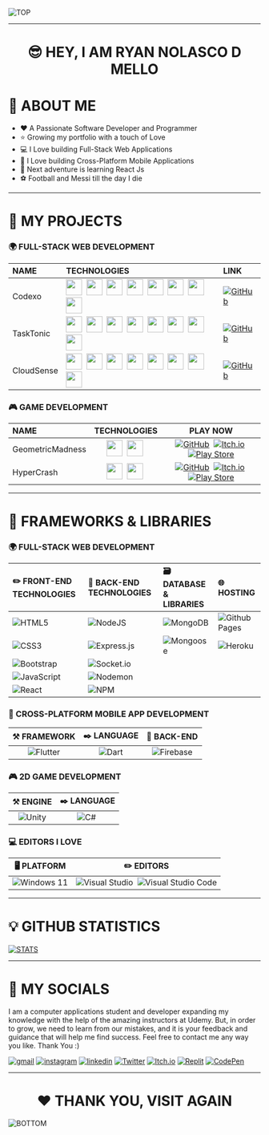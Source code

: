 ![TOP](https://user-images.githubusercontent.com/64190011/226141289-776ee394-3a06-4e9e-b52f-7202038cb75d.jpg)

<hr>

<h1 align="center">😎 HEY, I AM RYAN NOLASCO D MELLO</h1>

# 💫 ABOUT ME

- ❤️ A Passionate Software Developer and Programmer
- ⭐ Growing my portfolio with a touch of Love
- 💻 I Love building Full-Stack Web Applications
- 📱 I Love building Cross-Platform Mobile Applications
- 🚀 Next adventure is learning React Js
- ⚽ Football and Messi till the day I die

<hr>

# 📂 MY PROJECTS

### 🌍 FULL-STACK WEB DEVELOPMENT

| NAME | TECHNOLOGIES | LINK |
| :- | :- | :- |
| Codexo | <img height="32" width="32" src="https://cdn.simpleicons.org/html5" />&nbsp; <img height="32" width="32" src="https://cdn.simpleicons.org/css3" />&nbsp; <img height="32" width="32" src="https://cdn.simpleicons.org/javascript" />&nbsp; <img height="32" width="32" src="https://cdn.simpleicons.org/nodedotjs" />&nbsp; <img height="32" width="32" src="https://cdn.simpleicons.org/express" />&nbsp; <img height="32" width="32" src="https://cdn.simpleicons.org/dotenv" />&nbsp; <img height="32" width="32" src="https://cdn.simpleicons.org/mongodb" />&nbsp; <img height="32" width="32" src="https://cdn.simpleicons.org/mongoose" /> | [![GitHub](https://img.shields.io/badge/github-%23121011.svg?style=for-the-badge&logo=github&logoColor=white)](https://github.com/RyxnDmello/WebApp-NodeJs-02)
| TaskTonic | <img height="32" width="32" src="https://cdn.simpleicons.org/html5" />&nbsp; <img height="32" width="32" src="https://cdn.simpleicons.org/css3" />&nbsp; <img height="32" width="32" src="https://cdn.simpleicons.org/javascript" />&nbsp; <img height="32" width="32" src="https://cdn.simpleicons.org/nodedotjs" />&nbsp; <img height="32" width="32" src="https://cdn.simpleicons.org/express" />&nbsp; <img height="32" width="32" src="https://cdn.simpleicons.org/dotenv" />&nbsp; <img height="32" width="32" src="https://cdn.simpleicons.org/mongodb" />&nbsp; <img height="32" width="32" src="https://cdn.simpleicons.org/mongoose" /> | [![GitHub](https://img.shields.io/badge/github-%23121011.svg?style=for-the-badge&logo=github&logoColor=white)](https://github.com/RyxnDmello/WebApp-NodeJs-03)
| CloudSense | <img height="32" width="32" src="https://cdn.simpleicons.org/html5" />&nbsp; <img height="32" width="32" src="https://cdn.simpleicons.org/css3" />&nbsp; <img height="32" width="32" src="https://cdn.simpleicons.org/javascript" />&nbsp; <img height="32" width="32" src="https://cdn.simpleicons.org/nodedotjs" />&nbsp; <img height="32" width="32" src="https://cdn.simpleicons.org/express" />&nbsp; <img height="32" width="32" src="https://cdn.simpleicons.org/dotenv" />&nbsp; <img height="32" width="32" src="https://cdn.simpleicons.org/mongodb" />&nbsp; <img height="32" width="32" src="https://cdn.simpleicons.org/mongoose" /> | [![GitHub](https://img.shields.io/badge/github-%23121011.svg?style=for-the-badge&logo=github&logoColor=white)](https://github.com/RyxnDmello/WebApp-NodeJs-04)

### 🎮 GAME DEVELOPMENT

| NAME | TECHNOLOGIES | PLAY NOW |
| :- | :-: | :-: |
| GeometricMadness | <img height="32" width="32" src="https://cdn.simpleicons.org/unity" />&nbsp; <img height="32" width="32" src="https://cdn.simpleicons.org/csharp/purple" />&nbsp; | [![GitHub](https://img.shields.io/badge/github-%23121011.svg?style=for-the-badge&logo=github&logoColor=white)](https://github.com/RyxnDmello/GameDev-Unity-01)&nbsp; [![Itch.io](https://img.shields.io/badge/Itch-%23FF0B34.svg?style=for-the-badge&logo=Itch.io&logoColor=white)](https://shadowlightworld.itch.io/geometricmadness)&nbsp; [![Play Store](https://img.shields.io/badge/Google_Play-darkgreen?style=for-the-badge&logo=google-play&logoColor=white)](https://play.google.com/store/apps/details?id=com.ShadowLight.GeometricMadness&hl=en_IN&gl=US)
| HyperCrash | <img height="32" width="32" src="https://cdn.simpleicons.org/unity" />&nbsp; <img height="32" width="32" src="https://cdn.simpleicons.org/csharp/purple" />&nbsp; | [![GitHub](https://img.shields.io/badge/github-%23121011.svg?style=for-the-badge&logo=github&logoColor=white)](https://github.com/RyxnDmello/GameDev-Unity-02)&nbsp; [![Itch.io](https://img.shields.io/badge/Itch-%23FF0B34.svg?style=for-the-badge&logo=Itch.io&logoColor=white)](https://shadowlightworld.itch.io/hypercrash)&nbsp; [![Play Store](https://img.shields.io/badge/Google_Play-darkgreen?style=for-the-badge&logo=google-play&logoColor=white)](https://play.google.com/store/apps/details?id=com.ShadowLight.HyperCrash&hl=en_IN&gl=US)

<hr>

# 🚀 FRAMEWORKS & LIBRARIES

### 🌍 FULL-STACK WEB DEVELOPMENT

| ✏️ FRONT-END TECHNOLOGIES | 🤖 BACK-END TECHNOLOGIES | 🗃️ DATABASE & LIBRARIES | 🌐 HOSTING |
| :- | :- | :- | :- |
| ![HTML5](https://img.shields.io/badge/html5-%23E34F26.svg?style=for-the-badge&logo=html5&logoColor=white) | ![NodeJS](https://img.shields.io/badge/node.js-darkgreen?style=for-the-badge&logo=node.js&logoColor=white) | ![MongoDB](https://img.shields.io/badge/MongoDB-%234ea94f.svg?style=for-the-badge&logo=mongodb&logoColor=white) | ![Github Pages](https://img.shields.io/badge/github%20pages-121013?style=for-the-badge&logo=github&logoColor=white)
| ![CSS3](https://img.shields.io/badge/css3-%231572B6.svg?style=for-the-badge&logo=css3&logoColor=white) | ![Express.js](https://img.shields.io/badge/express.js-%23404d59.svg?style=for-the-badge&logo=express&logoColor=%2361DAFB) | ![Mongoose](https://img.shields.io/badge/mongoose-%23DD0031.svg?style=for-the-badge&logoColor=white) | ![Heroku](https://img.shields.io/badge/heroku-%23430098.svg?style=for-the-badge&logo=heroku&logoColor=white) | 
![Bootstrap](https://img.shields.io/badge/bootstrap-%238511FA.svg?style=for-the-badge&logo=bootstrap&logoColor=white) | ![Socket.io](https://img.shields.io/badge/Socket.io-black?style=for-the-badge&logo=socket.io&badgeColor=010101) | 
![JavaScript](https://img.shields.io/badge/javascript-%23323330.svg?style=for-the-badge&logo=javascript&logoColor=%23F7DF1E) | ![Nodemon](https://img.shields.io/badge/NODEMON-%23323330.svg?style=for-the-badge&logo=nodemon&logoColor=%BBDEAD)| 
![React](https://img.shields.io/badge/react-%2320232a.svg?style=for-the-badge&logo=react&logoColor=%2361DAFB) | ![NPM](https://img.shields.io/badge/NPM-%23CB3837.svg?style=for-the-badge&logo=npm&logoColor=white) |

### 📱 CROSS-PLATFORM MOBILE APP DEVELOPMENT

| ⚒️ FRAMEWORK | ✒️ LANGUAGE | 🤖 BACK-END |
| :-: | :-: | :-: |
![Flutter](https://img.shields.io/badge/Flutter-%2302569B.svg?style=for-the-badge&logo=Flutter&logoColor=white) | ![Dart](https://img.shields.io/badge/dart-%230175C2.svg?style=for-the-badge&logo=dart&logoColor=white) | ![Firebase](https://img.shields.io/badge/firebase-%23039BE5.svg?style=for-the-badge&logo=firebase) 

### 🎮 2D GAME DEVELOPMENT

| ⚒️ ENGINE | ✒️ LANGUAGE |
| :-: | :-: |
![Unity](https://img.shields.io/badge/unity-%23000000.svg?style=for-the-badge&logo=unity&logoColor=white) | ![C#](https://img.shields.io/badge/Microsoft_c%23-purple.svg?style=for-the-badge&logoColor=white)&nbsp; |

### 💻 EDITORS I LOVE

| 🖥️ PLATFORM | ✏️ EDITORS |
| :-: | :-: |
| ![Windows 11](https://img.shields.io/badge/Windows%2011-%230079d5.svg?style=for-the-badge&logo=Windows%2011&logoColor=white) | ![Visual Studio](https://img.shields.io/badge/Visual%20Studio-5C2D91.svg?style=for-the-badge&logo=visual-studio&logoColor=white)&nbsp; ![Visual Studio Code](https://img.shields.io/badge/Visual%20Studio%20Code-0078d7.svg?style=for-the-badge&logo=visual-studio-code&logoColor=white)

<hr>

# 💡 GITHUB STATISTICS

[![STATS](https://awesome-github-stats.azurewebsites.net/user-stats/RyxnDmello?cardType=github&theme=radical&preferLogin=false&Border=00000000)](https://git.io/awesome-stats-card)<br>

<hr>

# 🔗 MY SOCIALS

I am a computer applications student and developer expanding my knowledge with the help of the amazing instructors at Udemy. But, in order to grow, we need to learn from our mistakes, and it is your feedback and guidance that will help me find success. Feel free to contact me any way you like. Thank You :)

[![gmail](https://img.shields.io/badge/gmail-1f0799?style=for-the-badge&logo=gmail&logoColor=f02114)](mailto:ryanndmello10@gmail.com)
[![instagram](https://img.shields.io/badge/instagram-f02114?style=for-the-badge&logo=instagram&logoColor=white)](https://www.instagram.com/ryxndmello10/)
[![linkedin](https://img.shields.io/badge/linkedin-0A66C2?style=for-the-badge&logo=linkedin&logoColor=white)](https://www.linkedin.com/in/ryanndmello)
[![Twitter](https://img.shields.io/badge/twitter-%231DA1F2.svg?style=for-the-badge&logo=Twitter&logoColor=white)](https://twitter.com/ryxndmello/)
[![Itch.io](https://img.shields.io/badge/itch-%23FF0B34.svg?style=for-the-badge&logo=Itch.io&logoColor=white)](https://shadowlightworld.itch.io/)
[![Replit](https://img.shields.io/badge/Replit-DD1200?style=for-the-badge&logo=Replit&logoColor=white)](https://replit.com/@RyxnDmello)
[![CodePen](https://img.shields.io/badge/Codepen-000000?style=for-the-badge&logo=codepen&logoColor=white)](https://codepen.io/RyxnDmello)

<hr>

<h1 align="center">❤️ THANK YOU, VISIT AGAIN</h1>

![BOTTOM](https://user-images.githubusercontent.com/64190011/226115821-d1f6c8eb-648c-4f19-87fd-99e875b26755.jpg)
